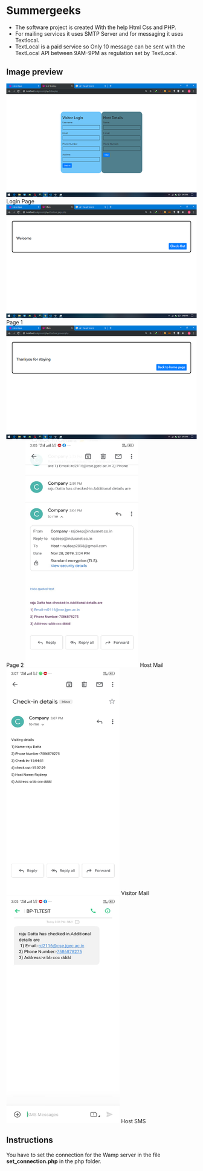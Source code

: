 # Summergeeks

- The software project is created With the help Html Css and PHP.
- For mailing services it uses SMTP Server and for messaging it uses Textlocal.
- TextLocal is a paid service so Only 10 message can be sent with the TextLocal API between 9AM-9PM as regulation set by TextLocal.

## Image preview


<img src="https://github.com/rajdeep2898/summergeeks/blob/master/img/login%20page.png" width="600" height="300">
Login Page
<img src="https://github.com/rajdeep2898/summergeeks/blob/master/img/page2.png" width="600" height="300">
Page 1
<img src="https://github.com/rajdeep2898/summergeeks/blob/master/img/page1.png" width="600" height="300">
Page 2
<img src="https://github.com/rajdeep2898/summergeeks/blob/master/img/Host%20mail.jpeg" width="300" height="600">
Host Mail
<img src="https://github.com/rajdeep2898/summergeeks/blob/master/img/visitor%20mail.jpeg" width="300" height="600">
Visitor Mail
<img src="https://github.com/rajdeep2898/summergeeks/blob/master/img/Host%20sms.jpeg" width="300" height="600">
Host SMS

## Instructions

You have to set the connection for the Wamp server in the file **set_connection.php** in the php folder.
